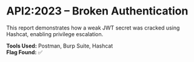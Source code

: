 # API2:2023 – Broken Authentication

This report demonstrates how a weak JWT secret was cracked using Hashcat, enabling privilege escalation.

**Tools Used:** Postman, Burp Suite, Hashcat  
**Flag Found:** ✅
